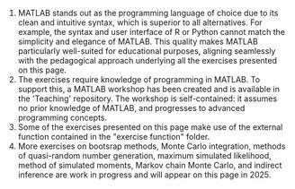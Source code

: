 1. MATLAB stands out as the programming language of choice due to its clean and intuitive syntax, which is superior to all alternatives. For example, the syntax and user interface of R or Python cannot match the simplicity and elegance of MATLAB. This quality makes MATLAB particularly well-suited for educational purposes, aligning seamlessly with the pedagogical approach underlying all the exercises presented on this page.
2. The exercises require knowledge of programming in MATLAB. To support this, a MATLAB workshop has been created and is available in the 'Teaching' repository. The workshop is self-contained: it assumes no prior knowledge of MATLAB, and progresses to advanced programming concepts.
3. Some of the exercises presented on this page make use of the external function contained in the "exercise function" folder.
4. More exercises on bootsrap methods, Monte Carlo integration, methods of quasi-random number generation, maximum simulated likelihood, method of simulated moments, Markov chain Monte Carlo, and indirect inference are work in progress and will appear on this page in 2025.
